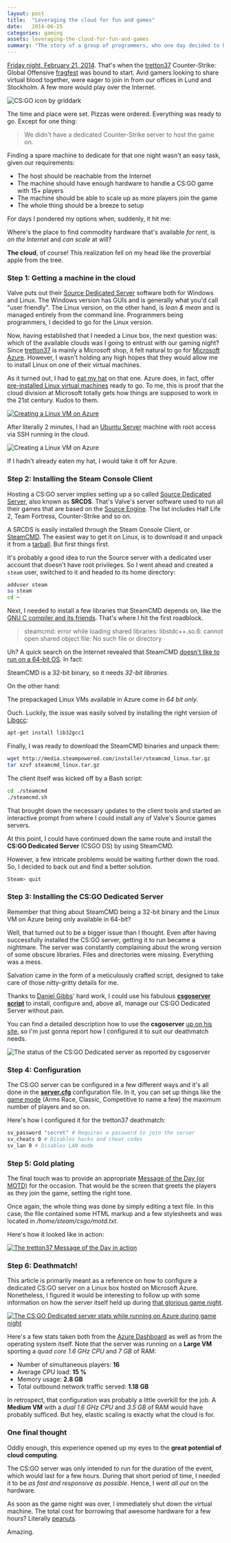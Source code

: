 ```yaml
---
layout: post
title:  "Leveraging the cloud for fun and games"
date:   2014-06-25
categories: gaming
assets: leveraging-the-cloud-for-fun-and-games
summary: "The story of a group of programmers, who one day decided to have a <a href=\"http://store.steampowered.com/app/730\">Counter-Strike: Global Offensive</a> deathmatch, but didn't have the hardware to host their own game. So they took it to the cloud, learning a few lessons along the way."
---
```


<a href="https://twitter.com/tretton37/status/436790174014791680">Friday night, February 21, 2014</a>. That's when the [tretton37](http://tretton37.com) Counter-Strike: Global Offensive [fragfest](http://www.urbandictionary.com/define.php?term=fragfest) was bound to start. Avid gamers looking to share virtual blood together, were eager to join in from our offices in Lund and Stockholm. A few more would play over the Internet.

<img src="{{ site.url }}/assets/{{ page.assets }}/counter-strike-global-offensive-by-griddark.png"
     alt="CS:GO icon by griddark"
     title="CS:GO icon by griddark"
     class="article" />

The time and place were set. Pizzas were ordered. Everything was ready to go. Except for one thing:

> We didn't have a dedicated Counter-Strike server to host the game on.

Finding a spare machine to dedicate for that one night wasn't an easy task, given our requirements:

 - The host should be reachable from the Internet
 - The machine should have enough hardware to handle a CS:GO game with 15+ players
 - The machine should be able to scale up as more players join the game
 - The whole thing should be a breeze to setup

For days I pondered my options when, suddenly, it hit me:

<div class="note">
<p>
<i class="fa fa-lightbulb-o fa-2x pull-left"></i>
Where's the place to find commodity hardware that's available <em>for rent</em>, is <em>on the Internet</em> and <em>can scale</em> at will?
</p>
</div>

**The cloud**, of course! This realization fell on my head like the proverbial apple from the tree.

### Step 1: Getting a machine in the cloud

Valve puts out their [Source Dedicated Server](https://developer.valvesoftware.com/wiki/Source_Dedicated_Server) software both for Windows and Linux. The Windows version has GUIs and is generally what you'd call "user friendly". The Linux version, on the other hand, is *lean & mean* and is managed entirely from the command line. Programmers being programmers, I decided to go for the Linux version.

Now, having established that I needed a Linux box, the next question was: which of the available clouds was I going to entrust with our gaming night? Since [tretton37](http://tretton37.com) is mainly a Microsoft shop, it felt natural to go for [Microsoft Azure](http://azure.microsoft.com). However, I wasn't holding any high hopes that they would allow me to install Linux on one of their virtual machines.

As it turned out, I had to [eat my hat](http://english.stackexchange.com/questions/150159/origin-of-eat-my-hat) on that one. Azure does, in fact, offer [pre-installed Linux virtual machines](http://azure.microsoft.com/en-us/documentation/articles/virtual-machines-linux-tutorial) ready to go. To me, this is proof that the cloud division at Microsoft totally gets how things are supposed to work in the 21st century. Kudos to them.

<a href="{{ site.url }}/assets/{{ page.assets }}/azure-create-vm.png">
<img src="{{ site.url }}/assets/{{ page.assets }}/azure-create-vm.png"
     alt="Creating a Linux VM on Azure"
     title="Creating a Linux VM on Azure"
     class="screenshot" />
</a>

After literally 2 minutes, I had an [Ubuntu Server](http://www.ubuntu.com/server) machine with root access via SSH running in the cloud.

<img src="{{ site.url }}/assets/{{ page.assets }}/azure-create-vm-progress.png"
     alt="Creating a Linux VM on Azure"
     title="Creating a Linux VM on Azure"
     class="screenshot" />

If I hadn't already eaten my hat, I would take it off for Azure.

### Step 2: Installing the Steam Console Client

Hosting a CS:GO server implies setting up a so called [Source Dedicated Server](https://developer.valvesoftware.com/wiki/Source_Dedicated_Server), also known as **SRCDS**. That's Valve's server software used to run all their games that are based on the [Source Engine](http://source.valvesoftware.com). The list includes Half Life 2, Team Fortress, Counter-Strike and so on.

A SRCDS is easily installed through the Steam Console Client, or [SteamCMD](https://developer.valvesoftware.com/wiki/SteamCMD). The easiest way to get it on Linux, is to download it and unpack it from a [tarball](http://www.computerhope.com/jargon/t/tarball.htm). But first things first.

It's probably a good idea to run the Source server with a dedicated user account that doesn't have root privileges. So I went ahead and created a `steam` user, switched to it and headed to its home directory:

```bash
adduser steam
su steam
cd ~
```

Next, I needed to install a few libraries that SteamCMD depends on, like the [GNU C compiler and its friends](http://gcc.gnu.org/onlinedocs/gccint/Libgcc.html). That's where I hit the first roadblock.

> steamcmd: error while loading shared libraries: libstdc++.so.6: cannot open shared object file: No such file or directory

Uh? A quick search on the Internet revealed that SteamCMD [doesn't like to run on a 64-bit OS](https://developer.valvesoftware.com/wiki/SteamCMD#32-bit_libraries_on_64-bit_Linux_systems). In fact:

<div class="note oneline">
<p>
SteamCMD is a 32-bit binary, so it needs <em>32-bit libraries</em>.
</p>
</div>

On the other hand:

<div class="note oneline">
<p>
The prepackaged Linux VMs available in Azure come in <em>64 bit only</em>.
</p>
</div>

Ouch. Luckily, the issue was easily solved by installing the right version of [Libgcc](http://gcc.gnu.org/onlinedocs/gccint/Libgcc.html):

```bash
apt-get install lib32gcc1
```

Finally, I was ready to download the SteamCMD binaries and unpack them:

```bash
wget http://media.steampowered.com/installer/steamcmd_linux.tar.gz
tar xzvf steamcmd_linux.tar.gz
```

The client itself was kicked off by a Bash script:

```bash
cd ./steamcmd
./steamcmd.sh
```

That brought down the necessary updates to the client tools and started an interactive prompt from where I could install any of Valve's Source games servers.

At this point, I could have continued down the same route and install the **CS:GO Dedicated Server** (CSGO DS) by using SteamCMD.

However, a few intricate problems would be waiting further down the road. So, I decided to back out and find a better solution.

```bash
Steam> quit
```

### Step 3: Installing the CS:GO Dedicated Server

Remember that thing about SteamCMD being a 32-bit binary and the Linux VM on Azure being only available in 64-bit?

Well, that turned out to be a bigger issue than I thought. Even after having successfully installed the CS:GO server, getting it to run became a nightmare. The server was constantly complaining about the wrong version of some obscure libraries. Files and directories were missing. Everything was a mess.

Salvation came in the form of a meticulously crafted script, designed to take care of those nitty-gritty details for me.

<div class="note">
<p>
<i class="fa fa-gears fa-2x pull-left"></i>
Thanks to <a href="https://twitter.com/dangibbsuk">Daniel Gibbs</a>' hard work, I could use his fabulous <a href="http://danielgibbs.co.uk/scripts/csgoserver"><strong>csgoserver script</strong></a> to install, configure and, above all, manage our CS:GO Dedicated Server without pain.
</p>
</div>

You can find a detailed description how to use the **csgoserver** [up on his site](http://danielgibbs.co.uk/scripts/csgoserver/), so I'm just gonna report how I configured it to suit our deathmatch needs.

<img src="{{ site.url }}/assets/{{ page.assets }}/csds-shell.png"
     alt="The status of the CS:GO Dedicated server as reported by csgoserver"
     title="The status of the CS:GO Dedicated server as reported by csgoserver"
     class="screenshot" />

### Step 4: Configuration

The CS:GO server can be configured in a few different ways and it's all done in the **[server.cfg](https://developer.valvesoftware.com/wiki/Counter-Strike:_Global_Offensive_Dedicated_Servers#server.cfg)** configuration file. In it, you can set up things like the [game mode](http://en.wikipedia.org/wiki/Counter-Strike:_Global_Offensive#Game_modes) (Arms Race, Classic, Competitive to name a few) the maximum number of players and so on.

Here's how I configured it for the tretton37 deathmatch:

```bash
sv_password "secret" # Requires a password to join the server
sv_cheats 0 # Disables hacks and cheat codes
sv_lan 0 # Disables LAN mode
```

### Step 5: Gold plating

The final touch was to provide an appropriate [Message of the Day (or MOTD)](http://css.gamebanana.com/tuts/5484#Motd) for the occasion. That would be the screen that greets the players as they join the game, setting the right tone.

Once again, the whole thing was done by simply editing a text file. In this case, the file contained some HTML markup and a few stylesheets and was located in */home/steam/csgo/motd.txt*.

Here's how it looked like in action:

<a href="{{ site.url }}/assets/{{ page.assets }}/motd_hires.jpg">
<img src="{{ site.url }}/assets/{{ page.assets }}/motd.jpg"
     alt="The tretton37 Message of the Day in action"
     title="The tretton37 Message of the Day in action"
     class="screenshot-noshadow-fullwidth" />
</a>

### Step 6: Deathmatch!

This article is primarily meant as a reference on how to configure a dedicated CS:GO server on a Linux box hosted on Microsoft Azure. Nonetheless, I figured it would be interesting to follow up with some information on how the server itself held up during [that glorious game night](https://twitter.com/tretton37/status/436917080739573760).

<a href="{{ site.url }}/assets/{{ page.assets }}/stats_hires.png">
<img src="{{ site.url }}/assets/{{ page.assets }}/stats.png"
     alt="The CS:GO Dedicated server stats while running on Azure during game night"
     title="The CS:GO Dedicated server stats while running on Azure during game night"
     class="screenshot-noshadow-fullwidth" />
</a>

Here's a few stats taken both from the [Azure Dashboard](https://manage.windowsazure.com) as well as from the operating system itself. Note that the server was running on a **Large VM** sporting a *quad core 1.6 GHz CPU* and *7 GB* of RAM:

- Number of simultaneous players: **16**
- Average CPU load: **15 %**
- Memory usage: **2.8 GB**
- Total outbound network traffic served: **1.18 GB**

In retrospect, that configuration was probably a little overkill for the job. A **Medium VM** with a *dual 1.6 GHz CPU* and *3.5 GB* of RAM would have probably sufficed. But hey, elastic scaling is exactly what the cloud is for.

### One final thought

Oddly enough, this experience opened up my eyes to the **great potential of cloud computing**.

<div class="note">
<p>
The CS:GO server was only intended to run for the duration of the event, which would last for a few hours. During that short period of time, I needed it to be <em>as fast and responsive as possible</em>. Hence, I went <em>all out</em> on the hardware.
</p>
</div>

As soon as the game night was over, I immediately shut down the virtual machine. The total cost for borrowing that awesome hardware for a few hours? Literally [peanuts](http://azure.microsoft.com/en-us/pricing/details/virtual-machines/#linux).

Amazing.
